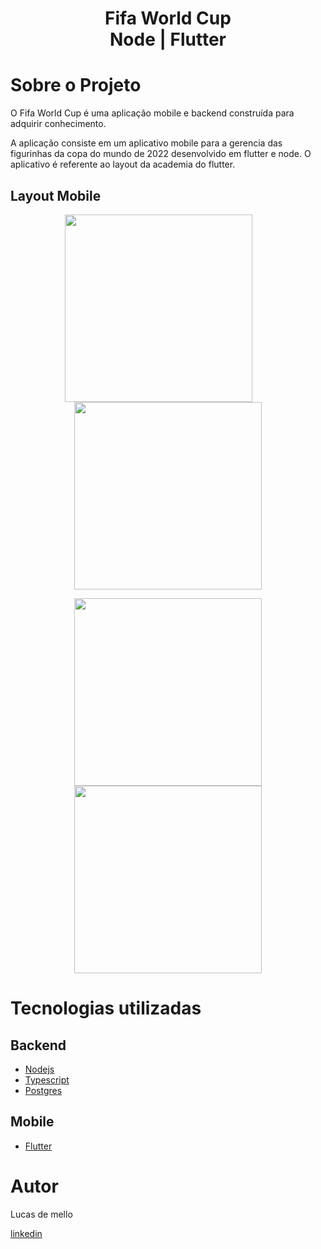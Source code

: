 <h1 align="center">
 Fifa World Cup <br>
 Node | Flutter
</h1>

# Sobre o Projeto

O Fifa World Cup é uma aplicação mobile e backend construída para adquirir conhecimento.

A aplicação consiste em um aplicativo mobile para a gerencia das figurinhas da copa do mundo de 2022 desenvolvido em flutter e node.
O aplicativo é referente ao layout da academia do flutter.


## Layout Mobile

<p align="center" >
 <img style="margin-right: 30px;" src="https://user-images.githubusercontent.com/69207514/194795981-51ba0587-3dfe-4a53-b578-66387d8bac96.png" width="300px"/>
 <img src="https://user-images.githubusercontent.com/69207514/194795941-980b9015-8770-4f13-b1ea-231913c8609f.png" width="300px"/>
</p>

<p align="center" style="margin-top=20px">
 <img src="https://user-images.githubusercontent.com/69207514/194796011-9dbbb3ea-0047-43db-99ed-16081c76c208.png" width="300px"/>
 <img src="https://user-images.githubusercontent.com/69207514/194795921-b8a5ca28-c989-426c-bb56-4fb9719587fb.png" width="300px"/>
</p>



# Tecnologias utilizadas

## Backend
  * [Nodejs](https://nodejs.org/en/)
  * [Typescript](https://www.typescriptlang.org/)
  * [Postgres](https://www.postgresql.org/)
  
## Mobile
  * [Flutter](https://flutter.dev/)



# Autor
Lucas de mello

[linkedin](https://www.linkedin.com/in/lucas-mello-357ba7197/)
